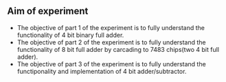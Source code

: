 ## Aim of experiment

- The objective of part 1 of the experiment is to fully understand the functionality of 4 bit binary full adder.
- The objective of part 2 of the experiment is to fully understand the functionality of 8 bit full adder by carcading to 7483 chips(two 4 bit full adder).
- The objective of part 3 of the experiment is to fully understand the functiponality and implementation of 4 bit adder/subtractor.